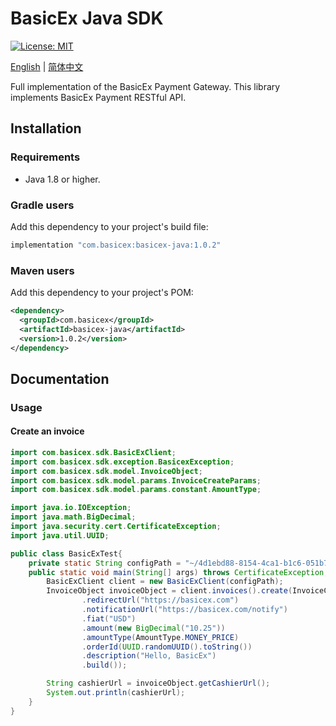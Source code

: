 # BasicEx Java SDK
[![License: MIT](https://img.shields.io/badge/License-MIT-yellow.svg)](https://opensource.org/licenses/MIT)

[English](./README-en.md) | [简体中文](./README.md)

Full implementation of the BasicEx Payment Gateway. This library implements BasicEx Payment RESTful API.

## Installation

### Requirements

- Java 1.8 or higher.

### Gradle users

Add this dependency to your project's build file:

```groovy
implementation "com.basicex:basicex-java:1.0.2"
```

### Maven users

Add this dependency to your project's POM:

```xml
<dependency>
  <groupId>com.basicex</groupId>
  <artifactId>basicex-java</artifactId>
  <version>1.0.2</version>
</dependency>
```

## Documentation

### Usage

#### Create an invoice

```java
import com.basicex.sdk.BasicExClient;
import com.basicex.sdk.exception.BasicexException;
import com.basicex.sdk.model.InvoiceObject;
import com.basicex.sdk.model.params.InvoiceCreateParams;
import com.basicex.sdk.model.params.constant.AmountType;

import java.io.IOException;
import java.math.BigDecimal;
import java.security.cert.CertificateException;
import java.util.UUID;

public class BasicExTest{
    private static String configPath = "~/4d1ebd88-8154-4ca1-b1c6-051b7d28c204/config.json";
    public static void main(String[] args) throws CertificateException, IOException, BasicexException {
        BasicExClient client = new BasicExClient(configPath);
        InvoiceObject invoiceObject = client.invoices().create(InvoiceCreateParams.builder()
                .redirectUrl("https://basicex.com")
                .notificationUrl("https://basicex.com/notify")
                .fiat("USD")
                .amount(new BigDecimal("10.25"))
                .amountType(AmountType.MONEY_PRICE)
                .orderId(UUID.randomUUID().toString())
                .description("Hello, BasicEx")
                .build());

        String cashierUrl = invoiceObject.getCashierUrl();
        System.out.println(cashierUrl);
    }
}

```
